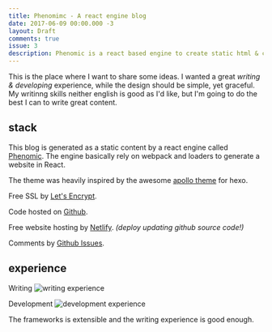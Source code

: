 ```yaml
---
title: Phenomimc - A react engine blog
date: 2017-06-09 00:00.000 -3
layout: Draft
comments: true
issue: 3
description: Phenomic is a react based engine to create static html & css content. Basically rely on webpack and loaders to generate a website in React. Other tools that integrate the stack are Let's encrypt, github, netlify and github issues
---
```


This is the place where I want to share some ideas. I wanted a great _writing & developing_ experience, while the design should be simple, yet graceful. My writinng skills neither english is good as I'd like, but I'm going to do the best I can to write great content.

## stack 

This blog is generated as a static content by a react engine called [Phenomic](https://phenomic.io/). The engine basically rely on webpack and loaders to generate a website in React.

The theme was heavily inspired by the awesome [apollo theme](https://github.com/pinggod/hexo-theme-apollo) for hexo.

Free SSL by [Let's Encrypt](https://letsencrypt.org/).

Code hosted on [Github](https://github.com/chicocode/chicocodeio).

Free website hosting by [Netlify](https://www.netlify.com/). _(deploy updating github source code!)_

Comments by [Github Issues](http://donw.io/post/github-comments/).

## experience

Writing
![writing experience](/assets/write.gif)

Development
![development experience](/assets/dev.gif)

The frameworks is extensible and the writing experience is good enough.